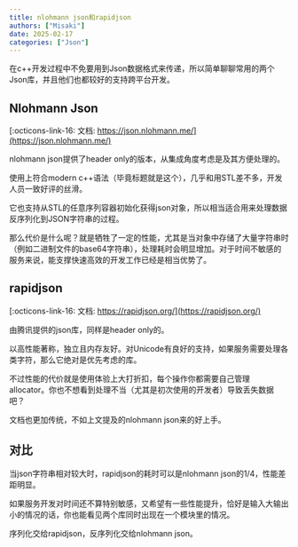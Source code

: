 ```yaml
---
title: nlohmann json和rapidjson
authors: ["Misaki"]
date: 2025-02-17
categories: ["Json"]
---
```


在c++开发过程中不免要用到Json数据格式来传递，所以简单聊聊常用的两个Json库，并且他们也都较好的支持跨平台开发。

<!-- more -->

## Nlohmann Json

[:octicons-link-16: 文档: https://json.nlohmann.me/](https://json.nlohmann.me/)

nlohmann json提供了header only的版本，从集成角度考虑是及其方便处理的。

使用上符合modern c++语法（毕竟标题就是这个），几乎和用STL差不多，开发人员一致好评的丝滑。

它也支持从STL的任意序列容器初始化获得json对象，所以相当适合用来处理数据反序列化到JSON字符串的过程。

那么代价是什么呢？就是牺牲了一定的性能，尤其是当对象中存储了大量字符串时（例如二进制文件的base64字符串），处理耗时会明显增加。对于时间不敏感的服务来说，能支撑快速高效的开发工作已经是相当优势了。

## rapidjson

[:octicons-link-16: 文档: https://rapidjson.org/](https://rapidjson.org/)

由腾讯提供的json库，同样是header only的。

以高性能著称，独立且内存友好。对Unicode有良好的支持，如果服务需要处理各类字符，那么它绝对是优先考虑的库。

不过性能的代价就是使用体验上大打折扣，每个操作你都需要自己管理allocator。你也不想看到处理不当（尤其是初次使用的开发者）导致丢失数据吧？

文档也更加传统，不如上文提及的nlohmann json来的好上手。

## 对比

当json字符串相对较大时，rapidjson的耗时可以是nlohmann json的1/4，性能差距明显。

如果服务开发对时间还不算特别敏感，又希望有一些性能提升，恰好是输入大输出小的情况的话，你也能看见两个库同时出现在一个模块里的情况。

序列化交给rapidjson，反序列化交给nlohmann json。